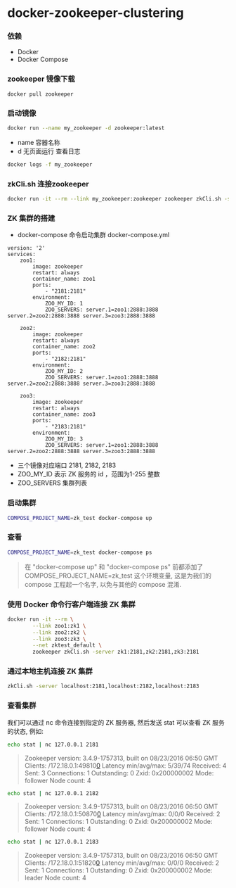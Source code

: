 # docker-zookeeper-clustering
### 依赖
- Docker
- Docker Compose

### zookeeper 镜像下载
```bask
docker pull zookeeper
```
### 启动镜像
```bash
docker run --name my_zookeeper -d zookeeper:latest
```
- name 容器名称
- d 无页面运行
查看日志
```bash
docker logs -f my_zookeeper
```
### zkCli.sh 连接zookeeper
```bash
docker run -it --rm --link my_zookeeper:zookeeper zookeeper zkCli.sh -server zookeeper
```
### ZK 集群的搭建
- docker-compose 命令启动集群
docker-compose.yml
```
version: '2'
services:
    zoo1:
        image: zookeeper
        restart: always
        container_name: zoo1
        ports:
            - "2181:2181"
        environment:
            ZOO_MY_ID: 1
            ZOO_SERVERS: server.1=zoo1:2888:3888 server.2=zoo2:2888:3888 server.3=zoo3:2888:3888

    zoo2:
        image: zookeeper
        restart: always
        container_name: zoo2
        ports:
            - "2182:2181"
        environment:
            ZOO_MY_ID: 2
            ZOO_SERVERS: server.1=zoo1:2888:3888 server.2=zoo2:2888:3888 server.3=zoo3:2888:3888

    zoo3:
        image: zookeeper
        restart: always
        container_name: zoo3
        ports:
            - "2183:2181"
        environment:
            ZOO_MY_ID: 3
            ZOO_SERVERS: server.1=zoo1:2888:3888 server.2=zoo2:2888:3888 server.3=zoo3:2888:3888
```
- 三个镜像对应端口  2181, 2182, 2183
- ZOO_MY_ID 表示 ZK 服务的 id ，范围为1-255 整数
- ZOO_SERVERS 集群列表

### 启动集群
```bash
COMPOSE_PROJECT_NAME=zk_test docker-compose up
```
### 查看
```bash
COMPOSE_PROJECT_NAME=zk_test docker-compose ps
```
>在 "docker-compose up" 和 "docker-compose ps" 前都添加了 COMPOSE_PROJECT_NAME=zk_test 这个环境变量, 这是为我们的 compose 工程起一个名字, 以免与其他的 compose 混淆.

### 使用 Docker 命令行客户端连接 ZK 集群
```bash
docker run -it --rm \
        --link zoo1:zk1 \
        --link zoo2:zk2 \
        --link zoo3:zk3 \
        --net zktest_default \
        zookeeper zkCli.sh -server zk1:2181,zk2:2181,zk3:2181
```
### 通过本地主机连接 ZK 集群
```bash
zkCli.sh -server localhost:2181,localhost:2182,localhost:2183
```
### 查看集群
我们可以通过 nc 命令连接到指定的 ZK 服务器, 然后发送 stat 可以查看 ZK 服务的状态, 例如:
```bash
echo stat | nc 127.0.0.1 2181
```
>Zookeeper version: 3.4.9-1757313, built on 08/23/2016 06:50 GMT
Clients:
 /172.18.0.1:49810[0](queued=0,recved=1,sent=0)
Latency min/avg/max: 5/39/74
Received: 4
Sent: 3
Connections: 1
Outstanding: 0
Zxid: 0x200000002
Mode: follower
Node count: 4

```bash
echo stat | nc 127.0.0.1 2182
```
>Zookeeper version: 3.4.9-1757313, built on 08/23/2016 06:50 GMT
Clients:
 /172.18.0.1:50870[0](queued=0,recved=1,sent=0)
Latency min/avg/max: 0/0/0
Received: 2
Sent: 1
Connections: 1
Outstanding: 0
Zxid: 0x200000002
Mode: follower
Node count: 4

```bash
echo stat | nc 127.0.0.1 2183
```
>Zookeeper version: 3.4.9-1757313, built on 08/23/2016 06:50 GMT
Clients:
 /172.18.0.1:51820[0](queued=0,recved=1,sent=0)
Latency min/avg/max: 0/0/0
Received: 2
Sent: 1
Connections: 1
Outstanding: 0
Zxid: 0x200000002
Mode: leader
Node count: 4
